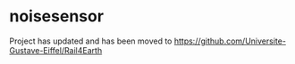 # noisesensor

Project has updated and has been moved to https://github.com/Universite-Gustave-Eiffel/Rail4Earth

